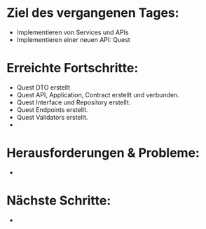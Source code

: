 # Ziel des vergangenen Tages:
- Implementieren von Services und APIs
- Implementieren einer neuen API: Quest

# Erreichte Fortschritte:
- Quest DTO erstellt
- Quest API, Application, Contract erstellt und verbunden.
- Quest Interface und Repository erstellt.
- Quest Endpoints erstellt.
- Quest Validators erstellt.
-

# Herausforderungen & Probleme:
- 

# Nächste Schritte:
- 